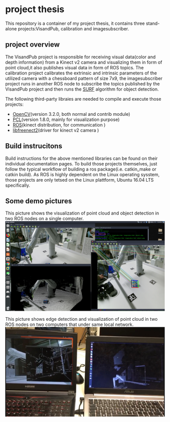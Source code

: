 # project thesis
This repository is a container of my project thesis, it contains three stand-alone projects:VisandPub, calibration and imagesubscriber.  

## project overview
The VisandPub project is responsible for receiving visual data(color and depth information) from a Kinect v2 camera and visualizing them in form of point cloud,it also publishes visual data in form of ROS topics. The calibration project calibrates the extrinsic and intrinsic parameters of the utilized camera with a chessboard pattern of size 7x9, the imagesubscriber project runs in another ROS node to subscribe the topics published by the VisandPub project and then runs the [SURF](https://www.vision.ee.ethz.ch/~surf/eccv06.pdf) algorithm for object detection.

The following third-party libraies are needed to compile and execute those projects:
- [OpenCV](https://github.com/opencv/opencv/tree/3.2.0)(version 3.2.0, both normal and contrib module)
- [PCL](https://github.com/PointCloudLibrary/pcl/tree/pcl-1.8.0)(version 1.8.0, mainly for visualization purpose)
- [ROS](http://wiki.ros.org/Documentation)(kinect distribution, for communication )
- [libfreenect2](https://github.com/OpenKinect/libfreenect2/tree/v0.2.0)(driver for kinect v2 camera )

## Build instrucitons
Build instructions for the above mentioned libraries can be found on their individual documentation pages. To build those projects themselves, just follow the typical workflow of building a ros package(i.e. catkin_make or catkin build). As ROS is highly dependent on the Linux operating sysstem, those projects are only tetsed on the Linux plattform, Ubuntu 16.04 LTS specifically.

## Some demo pictures
This picture shows the visualization of point cloud and object detection in two ROS nodes on a single computer.
![visualization and detection](./demo.png)

This picture shows edge detection and visualization of point cloud in two ROS nodes on two computers that under same local network.
![distributed way](./demo2.jpeg)
